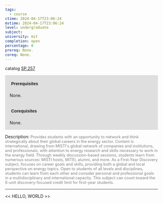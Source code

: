 ```yaml
---
tags:
  - course
ctime: 2024-04-17T23:06:24
mstime: 2024-04-17T23:06:24
level: undergraduate
subject: 
university: mit
completion: open
percentage: 0
prereq: None.
coreq: None.
---
```


catalog [SP.257](http://student.mit.edu/catalog/mSPa.html#SP.257)

<span style="display: block; padding: 15px; background-color: rgb(100, 100, 100, 0.2);"><font id="m_prereq4225_0" style="display: block; font-family: Arial, sans-serif; font-weight: bold; padding: 5px">Prerequisites</font><br><span id="prereq4225_0">None.</span></span>
<span style="display: block; padding: 15px; background-color: rgb(100, 100, 100, 0.2);"><font id="m_coreq4225_0" style="display: block; font-family: Arial, sans-serif; font-weight: bold; padding: 5px">Corequisites</font><br><span id="coreq4225_0">None.</span></span>

<font style="">Description:</font>
<font style="color: grey; font-size: 0.8rem;">Provides students with an opportunity to network and think strategically about their global careers in the energy sector. Content is international, drawing from MISTI's global network of companies and institutions, and professionals, with attention to energy research and skills necessary to work in the energy field. Through weekly discussion-based sessions, students learn from numerous sources: MISTI hosts, MITEI, alumni, and more. As a First-Year Discovery subject, focuses on career goals and skills, providing both a global and local perspective on energy topics. Open to students of all levels and disciplines, students can learn from each other and consider personal and professional goals in a multidisciplinary and international capacity. This subject can count toward the 6-unit discovery-focused credit limit for first-year students.</font>



---

<< HELLO, WORLD >>
